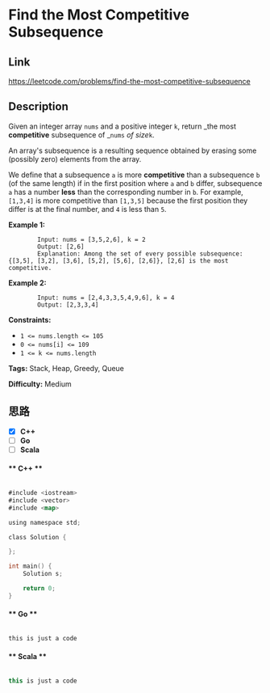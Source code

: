


# Find the Most Competitive Subsequence

## Link

https://leetcode.com/problems/find-the-most-competitive-subsequence


## Description

Given an integer array `nums` and a positive integer `k`, return _the most
**competitive** subsequence of _`nums` _of size_`k`.

An array's subsequence is a resulting sequence obtained by erasing some
(possibly zero) elements from the array.

We define that a subsequence `a` is more **competitive** than a subsequence
`b` (of the same length) if in the first position where `a` and `b` differ,
subsequence `a` has a number **less** than the corresponding number in `b`.
For example, `[1,3,4]` is more competitive than `[1,3,5]` because the first
position they differ is at the final number, and `4` is less than `5`.



**Example 1:**
            
            Input: nums = [3,5,2,6], k = 2    
            Output: [2,6]    
            Explanation: Among the set of every possible subsequence: {[3,5], [3,2], [3,6], [5,2], [5,6], [2,6]}, [2,6] is the most competitive.    

**Example 2:**

            Input: nums = [2,4,3,3,5,4,9,6], k = 4    
            Output: [2,3,3,4]    



**Constraints:**

  * `1 <= nums.length <= 105`
  * `0 <= nums[i] <= 109`
  * `1 <= k <= nums.length`


**Tags:** Stack, Heap, Greedy, Queue

**Difficulty:** Medium

## 思路

[title]: https://leetcode.com/problems/find-the-most-competitive-subsequence


- [X] **C++**
- [ ] **Go**
- [ ] **Scala**

<!-- tabs:start -->

#### ** C++ **

``` go

#include <iostream>
#include <vector>
#include <map>

using namespace std;

class Solution {

};

int main() {
    Solution s;

    return 0;
}


```

#### ** Go **

``` go

this is just a code

```

#### ** Scala **

``` scala

this is just a code

```

<!-- tabs:end -->

